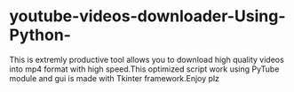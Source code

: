 # youtube-videos-downloader-Using-Python-
This is extremly productive tool allows you to download high quality videos into mp4 format with high speed.This optimized script work using PyTube module and gui is made with Tkinter framework.Enjoy plz
